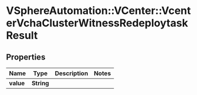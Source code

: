 # VSphereAutomation::VCenter::VcenterVchaClusterWitnessRedeploytaskResult

## Properties
Name | Type | Description | Notes
------------ | ------------- | ------------- | -------------
**value** | **String** |  | 



